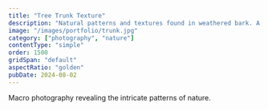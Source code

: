 ```yaml
---
title: "Tree Trunk Texture"
description: "Natural patterns and textures found in weathered bark. A study in organic geometry."
image: "/images/portfolio/trunk.jpg"
category: ["photography", "nature"]
contentType: "simple"
order: 1500
gridSpan: "default"
aspectRatio: "golden"
pubDate: 2024-08-02
---
```


Macro photography revealing the intricate patterns of nature.
